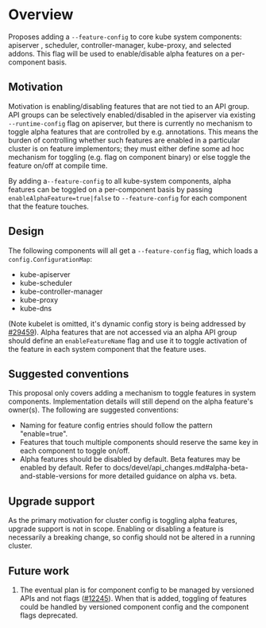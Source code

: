 # Overview

Proposes adding a `--feature-config` to core kube system components:
apiserver , scheduler, controller-manager, kube-proxy, and selected addons.
This flag will be used to enable/disable alpha features on a per-component basis.

## Motivation

Motivation is enabling/disabling features that are not tied to
an API group. API groups can be selectively enabled/disabled in the
apiserver via existing `--runtime-config` flag on apiserver, but there is
currently no mechanism to toggle alpha features that are controlled by
e.g. annotations. This means the burden of controlling whether such
features are enabled in a particular cluster is on feature implementors;
they must either define some ad hoc mechanism for toggling (e.g. flag
on component binary) or else toggle the feature on/off at compile time.

By adding a`--feature-config` to all kube-system components, alpha features
can be toggled on a per-component basis by passing `enableAlphaFeature=true|false`
to `--feature-config` for each component that the feature touches.

## Design

The following components will all get a `--feature-config` flag,
which loads a `config.ConfigurationMap`:

- kube-apiserver
- kube-scheduler
- kube-controller-manager
- kube-proxy
- kube-dns

(Note kubelet is omitted, it's dynamic config story is being addressed
by [#29459](https://issues.k8s.io/29459)). Alpha features that are not accessed via an alpha API
group should define an `enableFeatureName` flag and use it to toggle
activation of the feature in each system component that the feature
uses.

## Suggested conventions

This proposal only covers adding a mechanism to toggle features in
system components. Implementation details will still depend on the alpha
feature's owner(s). The following are suggested conventions:

- Naming for feature config entries should follow the pattern
  "enable<FeatureName>=true".
- Features that touch multiple components should reserve the same key
  in each component to toggle on/off.
- Alpha features should be disabled by default. Beta features may
  be enabled by default. Refer to docs/devel/api_changes.md#alpha-beta-and-stable-versions
  for more detailed guidance on alpha vs. beta.

## Upgrade support

As the primary motivation for cluster config is toggling alpha
features, upgrade support is not in scope. Enabling or disabling
a feature is necessarily a breaking change, so config should
not be altered in a running cluster.

## Future work

1. The eventual plan is for component config to be managed by versioned
APIs and not flags ([#12245](https://issues.k8s.io/12245)). When that is added, toggling of features
could be handled by versioned component config and the component flags
deprecated.

